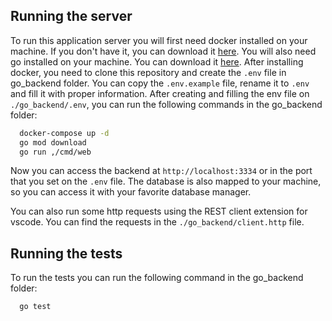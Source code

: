 ## Running the server

To run this application server you will first need docker installed on your machine. If you don't have it, you can download it [here](https://www.docker.com/get-started). You will also need go installed on your machine. You can download it [here](https://golang.org/dl/).
After installing docker, you need to clone this repository and create the `.env` file in go_backend folder. You can copy the `.env.example` file, rename it to `.env` and fill it with proper information.
After creating and filling the env file on `./go_backend/.env`, you can run the following commands in the go_backend folder:

```bash
  docker-compose up -d
  go mod download
  go run ,/cmd/web
```

Now you can access the backend at `http://localhost:3334` or in the port that you set on the `.env` file. The database is also mapped to your machine, so you can access it with your favorite database manager.

You can also run some http requests using the REST client extension for vscode. You can find the requests in the `./go_backend/client.http` file.

## Running the tests

To run the tests you can run the following command in the go_backend folder:

```bash
  go test
```